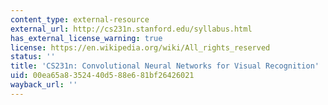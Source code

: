 ```yaml
---
content_type: external-resource
external_url: http://cs231n.stanford.edu/syllabus.html
has_external_license_warning: true
license: https://en.wikipedia.org/wiki/All_rights_reserved
status: ''
title: 'CS231n: Convolutional Neural Networks for Visual Recognition'
uid: 00ea65a8-3524-40d5-88e6-81bf26426021
wayback_url: ''
---
```

